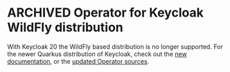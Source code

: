 # ARCHIVED Operator for Keycloak WildFly distribution

With Keycloak 20 the WildFly based distribution is no longer supported. For the newer Quarkus distribution of Keycloak,
check out the [new documentation](https://www.keycloak.org/guides#operator), or the
[updated Operator sources](https://github.com/keycloak/keycloak/tree/main/operator).
